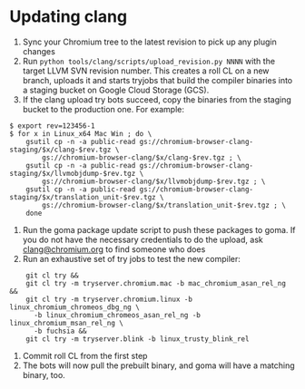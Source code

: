 # Updating clang

1.  Sync your Chromium tree to the latest revision to pick up any plugin
    changes
1.  Run `python tools/clang/scripts/upload_revision.py NNNN`
    with the target LLVM SVN revision number. This creates a roll CL on a new
    branch, uploads it and starts tryjobs that build the compiler binaries into
    a staging bucket on Google Cloud Storage (GCS).
1.  If the clang upload try bots succeed, copy the binaries from the staging
    bucket to the production one. For example:

```
$ export rev=123456-1
$ for x in Linux_x64 Mac Win ; do \
    gsutil cp -n -a public-read gs://chromium-browser-clang-staging/$x/clang-$rev.tgz \
        gs://chromium-browser-clang/$x/clang-$rev.tgz ; \
    gsutil cp -n -a public-read gs://chromium-browser-clang-staging/$x/llvmobjdump-$rev.tgz \
        gs://chromium-browser-clang/$x/llvmobjdump-$rev.tgz ; \
    gsutil cp -n -a public-read gs://chromium-browser-clang-staging/$x/translation_unit-$rev.tgz \
        gs://chromium-browser-clang/$x/translation_unit-$rev.tgz ; \
    done
```

1.  Run the goma package update script to push these packages to goma. If you do
    not have the necessary credentials to do the upload, ask clang@chromium.org
    to find someone who does
1.  Run an exhaustive set of try jobs to test the new compiler:
```
    git cl try &&
    git cl try -m tryserver.chromium.mac -b mac_chromium_asan_rel_ng &&
    git cl try -m tryserver.chromium.linux -b linux_chromium_chromeos_dbg_ng \
      -b linux_chromium_chromeos_asan_rel_ng -b linux_chromium_msan_rel_ng \
      -b fuchsia &&
    git cl try -m tryserver.blink -b linux_trusty_blink_rel
```
1.  Commit roll CL from the first step
1.  The bots will now pull the prebuilt binary, and goma will have a matching
    binary, too.
